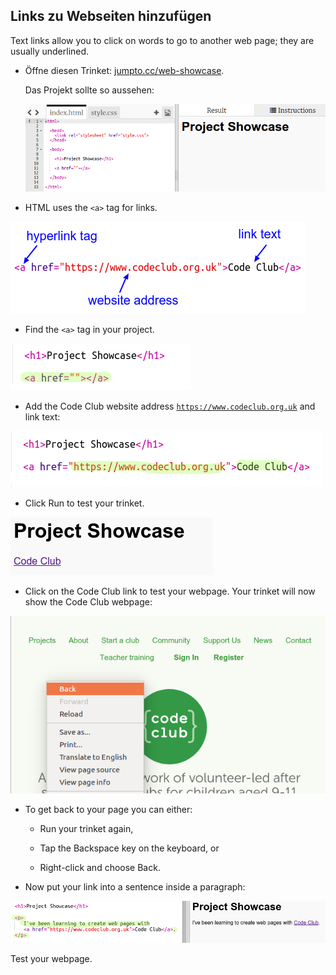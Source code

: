 ## Links zu Webseiten hinzufügen

Text links allow you to click on words to go to another web page; they are usually underlined.

+ Öffne diesen Trinket: [jumpto.cc/web-showcase](http://jumpto.cc/web-showcase).
    
    Das Projekt sollte so aussehen:
    
    ![Screenshot](images/showcase-starter.png)

+ HTML uses the `<a>` tag for links.

![Screenshot](images/showcase-link.png)

+ Find the `<a>` tag in your project. 

![screenshot](images/showcase-a-template.png)

+ Add the Code Club website address [`https://www.codeclub.org.uk`](https://www.codeclub.org.uk) and link text:

![screenshot](images/showcase-code-club.png)

+ Click Run to test your trinket.

![Screenshot](images/showcase-cc-output.png)

+ Click on the Code Club link to test your webpage. Your trinket will now show the Code Club webpage: 

![Screenshot](images/showcase-cc-website.png)

+ To get back to your page you can either:
    
    + Run your trinket again,
    
    + Tap the Backspace key on the keyboard, or
    
    + Right-click and choose Back.

+ Now put your link into a sentence inside a paragraph:

![Screenshot](images/showcase-paragraph.png)

Test your webpage.